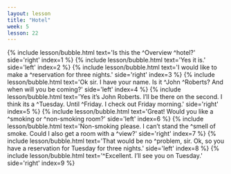 ```yaml
---
layout: lesson
title: "Hotel"
week: 5
lesson: 22
---
```


{% include lesson/bubble.html text='Is this the ^Overview ^hotel?' side='right' index=1 %}
{% include lesson/bubble.html text='Yes it is.' side='left' index=2 %}
{% include lesson/bubble.html text='I would like to make a ^reservation for three nights.' side='right' index=3 %}
{% include lesson/bubble.html text='Ok sir. I have your name. Is it ^John ^Roberts? And when will you be coming?' side='left' index=4 %}
{% include lesson/bubble.html text='Yes it&rsquo;s John Roberts. I&rsquo;ll be there on the second. I think its a ^Tuesday. Until ^Friday. I check out Friday morning.' side='right' index=5 %}
{% include lesson/bubble.html text='Great! Would you like a ^smoking or ^non-smoking room?' side='left' index=6 %}
{% include lesson/bubble.html text='Non-smoking please. I can&rsquo;t stand the ^smell of smoke. Could I also get a room with a ^view?' side='right' index=7 %}
{% include lesson/bubble.html text='That would be no ^problem, sir. Ok, so you have a reservation for Tuesday for three nights.' side='left' index=8 %}
{% include lesson/bubble.html text='^Excellent. I&rsquo;ll see you on Tuesday.' side='right' index=9 %}
